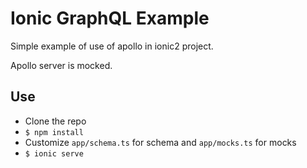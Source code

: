 # Ionic GraphQL Example

Simple example of use of apollo in ionic2 project.

Apollo server is mocked.

## Use
- Clone the repo
- `$ npm install`
- Customize `app/schema.ts` for schema and `app/mocks.ts` for mocks
- `$ ionic serve`
